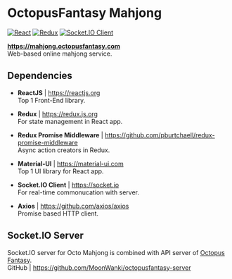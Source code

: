 # OctopusFantasy Mahjong

[![React](https://img.shields.io/badge/React-v16.8.3-00A8E0.svg?style=flat-square&logo=React)](https://reactjs.org/)
[![Redux](https://img.shields.io/badge/Redux-v4.0.1-764ABC.svg?style=flat-square&logo=Redux)](https://redux.js.org/)
[![Socket.IO Client](https://img.shields.io/badge/Socket.IO--Client-v2.2.0-yellowgreen.svg?style=flat-square)](https://socket.io/)  

**https://mahjong.octopusfantasy.com**  
Web-based online mahjong service.  

## Dependencies

- **ReactJS** | https://reactjs.org  
Top 1 Front-End library.  

- **Redux** | https://redux.js.org  
For state management in React app.  

- **Redux Promise Middleware** | https://github.com/pburtchaell/redux-promise-middleware  
Async action creators in Redux.  

- **Material-UI** | https://material-ui.com  
Top 1 UI library for React app.  

- **Socket<span>.</span>IO Client** | https://socket.io  
For real-time commonucation with server.

- **Axios** | https://github.com/axios/axios  
Promise based HTTP client.  

## Socket<span>.</span>IO Server  

Socket<span>.</span>IO server for Octo Mahjong is combined with API server of [Octopus Fantasy](https://www.octopusfantasy.com).  
GitHub | https://github.com/MoonWanki/octopusfantasy-server  